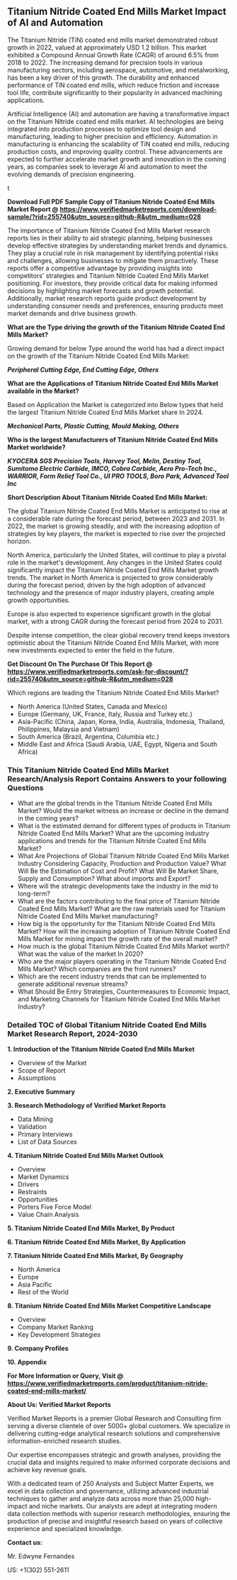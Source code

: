 <h2>Titanium Nitride Coated End Mills Market Impact of AI and Automation</h2><p>The Titanium Nitride (TiN) coated end mills market demonstrated robust growth in 2022, valued at approximately USD 1.2 billion. This market exhibited a Compound Annual Growth Rate (CAGR) of around 6.5% from 2018 to 2022. The increasing demand for precision tools in various manufacturing sectors, including aerospace, automotive, and metalworking, has been a key driver of this growth. The durability and enhanced performance of TiN coated end mills, which reduce friction and increase tool life, contribute significantly to their popularity in advanced machining applications.</p><p>Artificial Intelligence (AI) and automation are having a transformative impact on the Titanium Nitride coated end mills market. AI technologies are being integrated into production processes to optimize tool design and manufacturing, leading to higher precision and efficiency. Automation in manufacturing is enhancing the scalability of TiN coated end mills, reducing production costs, and improving quality control. These advancements are expected to further accelerate market growth and innovation in the coming years, as companies seek to leverage AI and automation to meet the evolving demands of precision engineering.</p>t</p><p id="" class=""><strong>Download Full PDF Sample Copy of Titanium Nitride Coated End Mills Market Report @ <a href="https://www.verifiedmarketreports.com/download-sample/?rid=255740&utm_source=github-R&utm_medium=028" target="_blank">https://www.verifiedmarketreports.com/download-sample/?rid=255740&utm_source=github-R&utm_medium=028</a></strong></p><p>The importance of&nbsp;Titanium Nitride Coated End Mills Market research reports lies in their ability to aid strategic planning, helping businesses develop effective strategies by understanding market trends and dynamics. They play a crucial role in risk management by identifying potential risks and challenges, allowing businesses to mitigate them proactively. These reports offer a competitive advantage by providing insights into competitors' strategies and Titanium Nitride Coated End Mills Market positioning. For investors, they provide critical data for making informed decisions by highlighting market forecasts and growth potential. Additionally, market research reports guide product development by understanding consumer needs and preferences, ensuring products meet market demands and drive business growth.</p><p><strong>What are the&nbsp;Type driving the growth of the Titanium Nitride Coated End Mills Market?</strong></p><p id="" class="">Growing demand for below Type around the world has had a direct impact on the growth of the Titanium Nitride Coated End Mills Market:</p><em><strong>Peripheral Cutting Edge, End Cutting Edge, Others</strong></em></p><strong>What are the&nbsp;Applications&nbsp;of Titanium Nitride Coated End Mills Market available in the Market?</strong></p><p id="" class="">Based on Application the Market is categorized into Below types that held the largest Titanium Nitride Coated End Mills Market share In 2024.</p><em><strong>Mechanical Parts, Plastic Cutting, Mould Making, Others</strong></em></p><strong>Who is the largest Manufacturers of Titanium Nitride Coated End Mills Market worldwide?</strong></p><p><em><strong>KYOCERA SGS Precision Tools, Harvey Tool, Melin, Destiny Tool, Sumitomo Electric Carbide, IMCO, Cobra Carbide, Aero Pro-Tech Inc., WARRIOR, Form Relief Tool Co., UI PRO TOOLS, Boro Park, Advanced Tool Inc</strong></em></p><p id="" class=""><strong>Short Description About Titanium Nitride Coated End Mills Market:</strong></p><p>The global Titanium Nitride Coated End Mills Market is anticipated to rise at a considerable rate during the forecast period, between 2023 and 2031. In 2022, the market is growing steadily, and with the increasing adoption of strategies by key players, the market is expected to rise over the projected horizon.</p><p>North America, particularly the United States, will continue to play a pivotal role in the market's development. Any changes in the United States could significantly impact the Titanium Nitride Coated End Mills Market growth trends. The market in North America is projected to grow considerably during the forecast period, driven by the high adoption of advanced technology and the presence of major industry players, creating ample growth opportunities.</p><p>Europe is also expected to experience significant growth in the global market, with a strong CAGR during the forecast period from 2024 to 2031.</p><p>Despite intense competition, the clear global recovery trend keeps investors optimistic about the Titanium Nitride Coated End Mills Market, with more new investments expected to enter the field in the future.</p><p id="" class=""><strong>Get Discount On The Purchase Of This Report @ <a href="https://www.verifiedmarketreports.com/ask-for-discount/?rid=255740&utm_source=github-R&utm_medium=028" target="_blank">https://www.verifiedmarketreports.com/ask-for-discount/?rid=255740&utm_source=github-R&utm_medium=028</a></strong></p>Which regions are leading the Titanium Nitride Coated End Mills Market?</p><ul><li>North America (United States, Canada and Mexico)</li><li>Europe (Germany, UK, France, Italy, Russia and Turkey etc.)</li><li>Asia-Pacific (China, Japan, Korea, India, Australia, Indonesia, Thailand, Philippines, Malaysia and Vietnam)</li><li>South America (Brazil, Argentina, Columbia etc.)</li><li>Middle East and Africa (Saudi Arabia, UAE, Egypt, Nigeria and South Africa)</li></ul><h3 id="" class="">This Titanium Nitride Coated End Mills Market Research/Analysis Report Contains Answers to your following Questions</h3><ul><li>What are the global trends in the Titanium Nitride Coated End Mills Market? Would the market witness an increase or decline in the demand in the coming years?</li><li>What is the estimated demand for different types of products in Titanium Nitride Coated End Mills Market? What are the upcoming industry applications and trends for the Titanium Nitride Coated End Mills Market?</li><li>What Are Projections of Global Titanium Nitride Coated End Mills Market Industry Considering Capacity, Production and Production Value? What Will Be the Estimation of Cost and Profit? What Will Be Market Share, Supply and Consumption? What about imports and Export?</li><li>Where will the strategic developments take the industry in the mid to long-term?</li><li>What are the factors contributing to the final price of Titanium Nitride Coated End Mills Market? What are the raw materials used for Titanium Nitride Coated End Mills Market manufacturing?</li><li>How big is the opportunity for the Titanium Nitride Coated End Mills Market? How will the increasing adoption of Titanium Nitride Coated End Mills Market for mining impact the growth rate of the overall market?</li><li>How much is the global Titanium Nitride Coated End Mills Market worth? What was the value of the market In 2020?</li><li>Who are the major players operating in the Titanium Nitride Coated End Mills Market? Which companies are the front runners?</li><li>Which are the recent industry trends that can be implemented to generate additional revenue streams?</li><li>What Should Be Entry Strategies, Countermeasures to Economic Impact, and Marketing Channels for Titanium Nitride Coated End Mills Market Industry?</li></ul><h3 id="" class="">Detailed TOC of Global Titanium Nitride Coated End Mills Market Research Report, 2024-2030</h3><p id="" class=""><strong>1. Introduction of the Titanium Nitride Coated End Mills Market</strong></p><ul><li>Overview of the Market</li><li>Scope of Report</li><li>Assumptions</li></ul><p id="" class=""><strong>2. Executive Summary</strong></p><p id="" class=""><strong>3. Research Methodology of Verified Market Reports</strong></p><ul><li>Data Mining</li><li>Validation</li><li>Primary Interviews</li><li>List of Data Sources</li></ul><p id="" class=""><strong>4. Titanium Nitride Coated End Mills Market Outlook</strong></p><ul><li>Overview</li><li>Market Dynamics</li><li>Drivers</li><li>Restraints</li><li>Opportunities</li><li>Porters Five Force Model</li><li>Value Chain Analysis</li></ul><p id="" class=""><strong>5. Titanium Nitride Coated End Mills Market, By Product</strong></p><p id="" class=""><strong>6. Titanium Nitride Coated End Mills Market, By Application</strong></p><p id="" class=""><strong>7. Titanium Nitride Coated End Mills Market, By Geography</strong></p><ul><li>North America</li><li>Europe</li><li>Asia Pacific</li><li>Rest of the World</li></ul><p id="" class=""><strong>8. Titanium Nitride Coated End Mills Market Competitive Landscape</strong></p><ul><li>Overview</li><li>Company Market Ranking</li><li>Key Development Strategies</li></ul><p id="" class=""><strong>9. Company Profiles</strong></p><p id="" class=""><strong>10. Appendix</strong></p><p id="" class=""><strong>For More Information or Query, Visit @ <a href="https://www.verifiedmarketreports.com/product/titanium-nitride-coated-end-mills-market/" target="_blank">https://www.verifiedmarketreports.com/product/titanium-nitride-coated-end-mills-market/</a></strong></p><p id="" class=""><strong>About Us: Verified Market Reports</strong></p><p id="" class="">Verified Market Reports is a premier Global Research and Consulting firm serving a diverse clientele of over 5000+ global customers. We specialize in delivering cutting-edge analytical research solutions and comprehensive information-enriched research studies.</p><p id="" class="">Our expertise encompasses strategic and growth analyses, providing the crucial data and insights required to make informed corporate decisions and achieve key revenue goals.</p><p id="" class="">With a dedicated team of 250 Analysts and Subject Matter Experts, we excel in data collection and governance, utilizing advanced industrial techniques to gather and analyze data across more than 25,000 high-impact and niche markets. Our analysts are adept at integrating modern data collection methods with superior research methodologies, ensuring the production of precise and insightful research based on years of collective experience and specialized knowledge.</p><p id="" class=""><strong>Contact us:</strong></p><p id="" class="">Mr. Edwyne Fernandes</p><p id="" class="">US: +1(302) 551-2611</p>